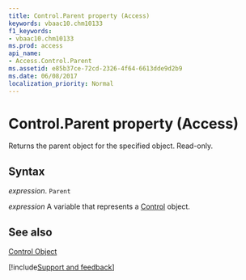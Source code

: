 ```yaml
---
title: Control.Parent property (Access)
keywords: vbaac10.chm10133
f1_keywords:
- vbaac10.chm10133
ms.prod: access
api_name:
- Access.Control.Parent
ms.assetid: e85b37ce-72cd-2326-4f64-6613dde9d2b9
ms.date: 06/08/2017
localization_priority: Normal
---
```



# Control.Parent property (Access)

Returns the parent object for the specified object. Read-only.


## Syntax

_expression_. `Parent`

_expression_ A variable that represents a [Control](Access.Control.md) object.


## See also


[Control Object](Access.Control.md)

[!include[Support and feedback](~/includes/feedback-boilerplate.md)]